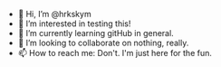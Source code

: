 - 👋 Hi, I’m @hrkskym
- 👀 I’m interested in testing this!
- 🌱 I’m currently learning gitHub in general. 
- 💞️ I’m looking to collaborate on nothing, really.
- 📫 How to reach me: Don't. I'm just here for the fun. 

<!---
hrkskym/hrkskym is a ✨ special ✨ repository because its `README.md` (this file) appears on your GitHub profile.
You can click the Preview link to take a look at your changes.
--->
